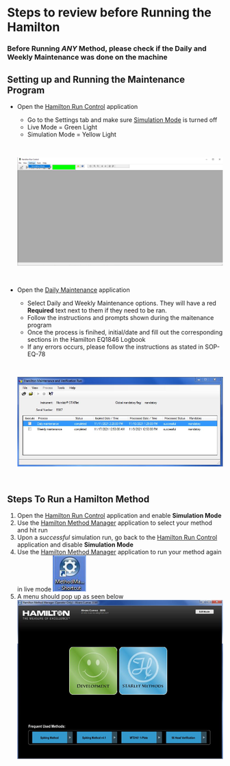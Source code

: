 # Steps to review before Running the Hamilton

### Before Running ***ANY*** Method, please check if the Daily and Weekly Maintenance was done on the machine

## Setting up and Running the Maintenance Program

- Open the <u>Hamilton Run Control</u> application
    - Go to the Settings tab and make sure <u>Simulation Mode</u> is turned off
    - Live Mode = Green Light
    - Simulation Mode = Yellow Light
    <p>&nbsp;</p>

    ![Run Control](HamiltonImages\Run_Control.png "Run Control Live Mode")
    <p>&nbsp;</p>


- Open the <u>Daily Maintenance</u> application 
    - Select Daily and Weekly Maintenance options. They will have a red **Required** text next to them if they need to be ran.
    - Follow the instructions and prompts shown during the maitenance program
    - Once the process is finihed, initial/date and fill out the corresponding sections in the Hamilton EQ1846 Logbook
    - If any errors occurs, please follow the instructions as stated in SOP-EQ-78
    <p>&nbsp;</p>

    ![](HamiltonImages\Hamilton_Maintenance_Application.JPG "Maintenance Application Screen")
    
    <p>&nbsp;</p>

## Steps To Run a Hamilton Method
  1) Open the <u>Hamilton Run Control</u> application and enable **Simulation Mode**
  2) Use the <u>Hamilton Method Manager</u> application to select your method and hit run
  3) Upon a *successful* simulation run, go back to the <u>Hamilton Run Control</u> application and disable **Simulation Mode**
  4) Use the <u>Hamilton Method Manager</u> application to run your method again in live mode
  ![](HamiltonImages\Hamilton_MethodManagerIcon.JPG "Method Manager Shortcut Icon")
  5) A menu should pop up as seen below
  ![](HamiltonImages\Hamilton_MethodManagerMenu.JPG "Hamilton Method Manager Starting Menu")
